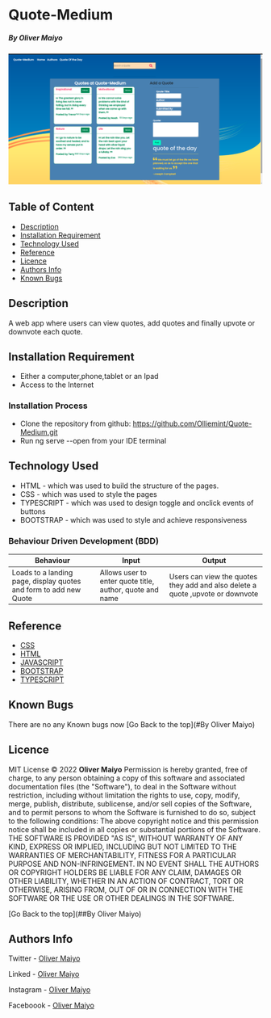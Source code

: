 # Quote-Medium
##### By Oliver Maiyo

<img width="1440" alt="Landing page" src="https://raw.githubusercontent.com/Olliemint/Quote-Medium/main/src/assets/quotebg.png">

## Table of Content
+ [Description](#description)
+ [Installation Requirement](#Requirements)
+ [Technology Used](#technology-used)
+ [Reference](#reference)
+ [Licence](#licence)
+ [Authors Info](#Authors-Info)
+ [Known Bugs](#Known-Bugs)

## Description
<p>A web app where users can view quotes, add quotes and finally upvote or downvote each quote.</p>

## Installation Requirement
* Either a computer,phone,tablet or an Ipad
* Access to the Internet

### Installation Process
* Clone the repository from github: https://github.com/Olliemint/Quote-Medium.git
* Run ng serve --open from your IDE terminal

## Technology Used
* HTML - which was used to build the structure of the pages.
* CSS - which was used to style the pages
* TYPESCRIPT - which was used to design toggle and onclick events of buttons
* BOOTSTRAP - which was used to style and achieve responsiveness


### Behaviour Driven Development (BDD)

| Behaviour  | Input | Output |
| ------------- | ------------- | ------------- |
| Loads to a landing page, display quotes and form to add new Quote  | Allows user to enter quote title, author, quote and name |  Users can view the quotes they add and also delete a quote ,upvote or downvote|

## Reference
* [CSS](https://developer.mozilla.org/en-US/docs/Web/CSS)
* [HTML](https://developer.mozilla.org/en-US/docs/Glossary/HTML)
* [JAVASCRIPT](https://developer.mozilla.org/en-US/docs/Glossary/javascript)
* [BOOTSTRAP](https://developer.mozilla.org/en-US/docs/Glossary/bootstrap)
* [TYPESCRIPT](https://developer.mozilla.org/en-US/docs/Learn/Tools_and_testing/Client-side_JavaScript_frameworks/Angular_building)

## Known Bugs
There are no any Known bugs now
[Go Back to the top](#By Oliver Maiyo)


## Licence
MIT License
:copyright: 2022 **Oliver Maiyo**
Permission is hereby granted, free of charge, to any person obtaining a copy
of this software and associated documentation files (the "Software"), to deal
in the Software without restriction, including without limitation the rights
to use, copy, modify, merge, publish, distribute, sublicense, and/or sell
copies of the Software, and to permit persons to whom the Software is
furnished to do so, subject to the following conditions:
The above copyright notice and this permission notice shall be included in all
copies or substantial portions of the Software.
THE SOFTWARE IS PROVIDED "AS IS", WITHOUT WARRANTY OF ANY KIND, EXPRESS OR
IMPLIED, INCLUDING BUT NOT LIMITED TO THE WARRANTIES OF MERCHANTABILITY,
FITNESS FOR A PARTICULAR PURPOSE AND NON-INFRINGEMENT. IN NO EVENT SHALL THE
AUTHORS OR COPYRIGHT HOLDERS BE LIABLE FOR ANY CLAIM, DAMAGES OR OTHER
LIABILITY, WHETHER IN AN ACTION OF CONTRACT, TORT OR OTHERWISE, ARISING FROM,
OUT OF OR IN CONNECTION WITH THE SOFTWARE OR THE USE OR OTHER DEALINGS IN THE
SOFTWARE.


[Go Back to the top](##By Oliver Maiyo)


## Authors Info

Twitter - [Oliver Maiyo](https://twitter.com/Furymint)

Linked - [Oliver Maiyo](http://www.linkedin.com/in/oliver-maiyo-191943225)

Instagram - [Oliver Maiyo](https://www.instagram.com/oliver_koech_/)

Faceboook - [Oliver Maiyo](https://www.facebook.com/olibenie.koech)


